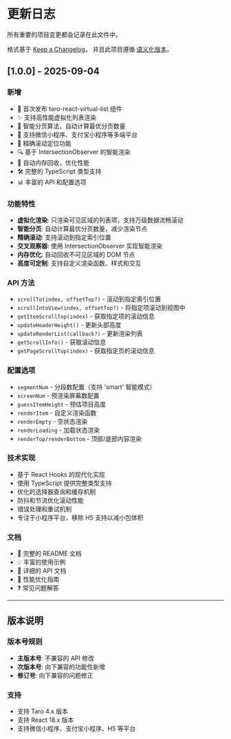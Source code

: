 # 更新日志

所有重要的项目变更都会记录在此文件中。

格式基于 [Keep a Changelog](https://keepachangelog.com/zh-CN/1.0.0/)，
并且此项目遵循 [语义化版本](https://semver.org/lang/zh-CN/)。

## [1.0.0] - 2025-09-04

### 新增

-   🎉 首次发布 taro-react-virtual-list 组件
-   ✨ 支持高性能虚拟化列表渲染
-   🚀 智能分页算法，自动计算最优分页数量
-   📱 支持微信小程序、支付宝小程序等多端平台
-   🎯 精确滚动定位功能
-   🔍 基于 IntersectionObserver 的智能渲染
-   💾 自动内存回收，优化性能
-   🛠️ 完整的 TypeScript 类型支持
-   📊 丰富的 API 和配置选项

### 功能特性

-   **虚拟化渲染**: 只渲染可见区域的列表项，支持万级数据流畅滚动
-   **智能分页**: 自动计算最优分页数量，减少渲染节点
-   **精确滚动**: 支持滚动到指定索引位置
-   **交叉观察器**: 使用 IntersectionObserver 实现智能渲染
-   **内存优化**: 自动回收不可见区域的 DOM 节点
-   **高度可定制**: 支持自定义渲染函数、样式和交互

### API 方法

-   `scrollTo(index, offsetTop?)` - 滚动到指定索引位置
-   `scrollIntoView(index, offsetTop?)` - 将指定项滚动到视图中
-   `getItemScrollTop(index)` - 获取指定项的滚动信息
-   `updateHeaderHeight()` - 更新头部高度
-   `updateRenderList(callback?)` - 更新渲染列表
-   `getScrollInfo()` - 获取滚动信息
-   `getPageScrollTop(index)` - 获取指定页的滚动信息

### 配置选项

-   `segmentNum` - 分段数配置（支持 'smart' 智能模式）
-   `screenNum` - 预渲染屏幕数配置
-   `guessItemHeight` - 预估项目高度
-   `renderItem` - 自定义渲染函数
-   `renderEmpty` - 空状态渲染
-   `renderLoading` - 加载状态渲染
-   `renderTop/renderBottom` - 顶部/底部内容渲染

### 技术实现

-   基于 React Hooks 的现代化实现
-   使用 TypeScript 提供完整类型支持
-   优化的选择器查询和缓存机制
-   防抖和节流优化滚动性能
-   错误处理和重试机制
-   专注于小程序平台，移除 H5 支持以减小包体积

### 文档

-   📖 完整的 README 文档
-   💡 丰富的使用示例
-   🔧 详细的 API 文档
-   🎯 性能优化指南
-   ❓ 常见问题解答

---

## 版本说明

### 版本号规则

-   **主版本号**: 不兼容的 API 修改
-   **次版本号**: 向下兼容的功能性新增
-   **修订号**: 向下兼容的问题修正

### 支持

-   支持 Taro 4.x 版本
-   支持 React 18.x 版本
-   支持微信小程序、支付宝小程序、H5 等平台

